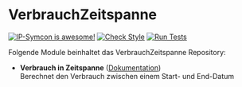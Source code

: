 # VerbrauchZeitspanne

[![IP-Symcon is awesome!](https://img.shields.io/badge/IP--Symcon-4.2-blue.svg)](https://www.symcon.de)
[![Check Style](https://github.com/symcon/VerbrauchZeitspanne/workflows/Check%20Style/badge.svg)](https://github.com/symcon/VerbrauchZeitspanne/actions)
[![Run Tests](https://github.com/symcon/VerbrauchZeitspanne/workflows/Run%20Tests/badge.svg)](https://github.com/symcon/VerbrauchZeitspanne/actions)

Folgende Module beinhaltet das VerbrauchZeitspanne Repository:

- __Verbrauch in Zeitspanne__ ([Dokumentation](https://www.symcon.de/de/service/dokumentation/modulreferenz/verbrauchzeitspanne))  
	Berechnet den Verbrauch zwischen einem Start- und End-Datum

